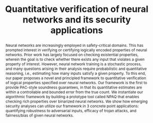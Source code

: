 ---
title: "Quantitative verification of neural networks and its security applications"
authors:
 - slug: teo
 - name: Shiqi Shen
   url: 
 - name: Shweta Shinde
   url: https://n.ethz.ch/~sshivaji/
 - name: Kuldeep S. Meel
   url: https://www.cs.toronto.edu/~meel/
 - name: Prateek Saxena
   url: https://www.comp.nus.edu.sg/~prateeks/

publication: CCS
year: 2019
pub_url: https://www.comp.nus.edu.sg/~prateeks/papers/NPAQ.pdf
category: [ML Robustness]
github: "https://github.com/teobaluta/NPAQ"
abstract: "Neural networks are increasingly employed in safety-critical domains. This has prompted interest in verifying or certifying logically encoded properties of neural networks. Prior work has largely focused on checking existential properties, wherein the goal is to check whether there exists any input that violates a given property of interest. However, neural network training is a stochastic process, and many questions arising in their analysis require probabilistic and quantitative reasoning, i.e., estimating how many inputs satisfy a given property. To this end, our paper proposes a novel and principled framework to quantitative verification of logical properties specified over neural networks. Our framework is the first to provide PAC-style soundness guarantees, in that its quantitative estimates are within a controllable and bounded error from the true count. We instantiate our algorithmic framework by building a prototype tool called NPAQ that enables checking rich properties over binarized neural networks. We show how emerging security analyses can utilize our framework in 3 concrete point applications: quantifying robustness to adversarial inputs, efficacy of trojan attacks, and fairness/bias of given neural networks."
video: "https://iframe.videodelivery.net/eyJraWQiOiI3YjgzNTg3NDZlNWJmNDM0MjY5YzEwZTYwMDg0ZjViYiIsImFsZyI6IlJTMjU2In0.eyJzdWIiOiI3ZjllNjdhNzE3ZDY5YzMwODFmZGNiZGRkMjYwZTQ3OSIsImV4cCI6MTcxNzc3NDA1Nywia2lkIjoiN2I4MzU4NzQ2ZTViZjQzNDI2OWMxMGU2MDA4NGY1YmIifQ.BlADv_nZEXCOAp2qX40cW21NgORulYBtefrJ92jyQ5tvawGHm7O8u75_6ZX-L8Y-v9nahehGVVf684g_ISGLoIKBV2SZ6n9OQKzldGX_KWjlNjCSeu3SxGuZNQ_SHOcMXQitE0HbdLNrGm4hYI0Q0T5mSSnbPG3RdLVZmCYrpRlKmrXWzeYMoqYb0Z7X4nbK4FXHs-4W7770QBaeAw7Ryybyamhde9C_fD-etsrC1MdeKThndAcmszej4_5j9L_FFMWVOrQf1BrRcIX936WmfjYRpQHXqAgZuYDyGsafXrcbPvxLAKW5SXHcbOPD6IN3w7lUPe9qGEB8EcGujxPgvg?poster=https%3A%2F%2Fvideodelivery.net%2FeyJraWQiOiI3YjgzNTg3NDZlNWJmNDM0MjY5YzEwZTYwMDg0ZjViYiIsImFsZyI6IlJTMjU2In0.eyJzdWIiOiI3ZjllNjdhNzE3ZDY5YzMwODFmZGNiZGRkMjYwZTQ3OSIsImV4cCI6MTcxNzc3NDA1Nywia2lkIjoiN2I4MzU4NzQ2ZTViZjQzNDI2OWMxMGU2MDA4NGY1YmIifQ.BlADv_nZEXCOAp2qX40cW21NgORulYBtefrJ92jyQ5tvawGHm7O8u75_6ZX-L8Y-v9nahehGVVf684g_ISGLoIKBV2SZ6n9OQKzldGX_KWjlNjCSeu3SxGuZNQ_SHOcMXQitE0HbdLNrGm4hYI0Q0T5mSSnbPG3RdLVZmCYrpRlKmrXWzeYMoqYb0Z7X4nbK4FXHs-4W7770QBaeAw7Ryybyamhde9C_fD-etsrC1MdeKThndAcmszej4_5j9L_FFMWVOrQf1BrRcIX936WmfjYRpQHXqAgZuYDyGsafXrcbPvxLAKW5SXHcbOPD6IN3w7lUPe9qGEB8EcGujxPgvg%2Fthumbnails%2Fthumbnail.jpg%3Ftime%3D10.0s"
---